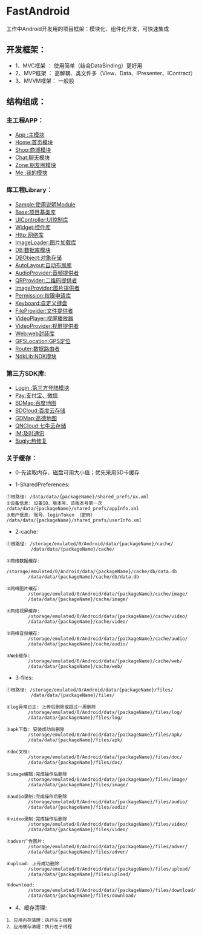 # FastAndroid
工作中Android开发用的项目框架：模块化、组件化开发，可快速集成

## 开发框架：
* 1、MVC框架 ： 使用简单（结合DataBinding）更好用
* 2、MVP框架 ： 高解耦、类文件多（View、Data、IPresenter、IContract）
* 3、MVVM框架： 一般般

## 结构组成：
### 主工程APP： 
  * [App :主模块](/APP/App/App_README.md)
  * [Home:首页模块](/APP/App/Home_README.md)
  * [Shop:商城模块](/APP/App/Shop_README.md)
  * [Chat:聊天模块](/APP/App/Chat_README.md)
  * [Zone:朋友圈模块](/APP/App/Zone_README.md)
  * [Me  :我的模块](/APP/App/Me_README.md)
 
### 库工程Library：
  * [Sample:使用说明Module](/Library/Sample/Sample_README.md)
  * [Base:项目基类库](/Library/Base/Base_README.md)
  * [UIController:UI控制库](/Library/UIController/UIController_README.md)
  * [Widget:控件库](/Library/Widget/Widget_README.md)
  * [Http:网络库](/Library/Http/Http_README.md)
  * [ImageLoader:图片加载库](/Library/ImageLoader/ImageLoader_README.md)
  * [DB:数据库模块](/Library/DB/DB_README.md)
  * [DBObject:对象存储](/Library/DBObject/DBObject_README.md)
  * [AutoLayout:自动布局库](/Library/AutoLayout/AutoLayout_README.md)
  * [AudioProvider:音频提供者](/Library/AudioProvider/AudioProvider_README.md)
  * [QRProvider:二维码提供者](/Library/QRProvider/QRProvider_README.md)
  * [ImageProvider:图片提供者](/Library/ImageProvider/ImageProvider_README.md)
  * [Permission:权限申请库](/Library/Permission/Permission_README.md)
  * [Keyboard:自定义键盘](/Library/Keyboard/Keyboard_README.md)
  * [FileProvider:文件提供者](/Library/FileProvider/FileProvider_README.md)
  * [VideoPlayer:视屏播放器](/Library/VideoPlayer/VideoPlayer_README.md)
  * [VideoProvider:视屏提供者](/Library/VideoProvider/VideoProvider_README.md)
  * [Web:web封装库](/Library/Web/Web_README.md)
  * [GPSLocation:GPS定位](/Library/GPSLocation/GPSLocation_README.md)
  * [Router:数据路由者](/Library/Router/Router_README.md)
  * [NdkLib:NDK模块](/Library/NdkLib/NdkLib_README.md)
  
### 第三方SDK库:
  * [Login  :第三方登陆模块](/ThirdSDK/Login/Login_README.md)
  * [Pay:支付宝、微信](/ThirdSDK/Pay/Pay_README.md)
  * [BDMap:百度地图](/ThirdSDK/BDMap/BDMap_README.md)
  * [BDCloud:百度云存储](/ThirdSDK/BDCloud/BDCloud_README.md)
  * [GDMap:高德地图](/ThirdSDK/GDMap/GDMap_README.md)
  * [QNCloud:七牛云存储](/ThirdSDK/QNCloud/QNCloud_README.md)
  * [IM:及时通讯](/ThirdSDK/IM/IM_README.md)
  * [Bugly:热修复](/ThirdSDK/Bugly/Bugly_README.md)

### 关于缓存：
* 0-先读取内存、磁盘可用大小值；优先采用SD卡缓存

* 1-SharedPreferences:
```
①根路径: /data/data/{packageName}/shared_prefs/xx.xml
②设备信息: 设备ID、版本号、该版本号第一次 /data/data/{packageName}/shared_prefs/appInfo.xml
③用户信息: 账号、loginToken （密码）    /data/data/{packageName}/shared_prefs/userInfo.xml
```

* 2-cache:
```
①根路径: /storage/emulated/0/Android/data/{packageName}/cache/
         /data/data/{packageName}/cache/
        
②网络数据缓存:
        /storage/emulated/0/Android/data/{packageName}/cache/db/data.db
        /data/data/{packageName}/cache/db/data.db
        
③网络图片缓存:
        /storage/emulated/0/Android/data/{packageName}/cache/image/
        /data/data/{packageName}/cache/image/

④网络视屏缓存:
        /storage/emulated/0/Android/data/{packageName}/cache/video/
        /data/data/{packageName}/cache/video/
    
⑤网络音频缓存:
        /storage/emulated/0/Android/data/{packageName}/cache/audio/
        /data/data/{packageName}/cache/audio/
        
⑤Web缓存:
        /storage/emulated/0/Android/data/{packageName}/cache/web/
        /data/data/{packageName}/cache/web/
```

* 3-files:
```
①根路径: /storage/emulated/0/Android/data/{packageName}/files/
         /data/data/{packageName}/files/
        
②log异常日志: 上传后删除或超过一周删除
        /storage/emulated/0/Android/data/{packageName}/files/log/
        /data/data/{packageName}/files/log/
        
③apk下载: 安装成功后删除
        /storage/emulated/0/Android/data/{packageName}/files/apk/
        /data/data/{packageName}/files/apk/
        
④doc文档: 
        /storage/emulated/0/Android/data/{packageName}/files/doc/
        /data/data/{packageName}/files/doc/
        
⑤image编辑:完成操作后删除
        /storage/emulated/0/Android/data/{packageName}/files/image/
        /data/data/{packageName}/files/image/
        
⑤audio录制:完成操作后删除
        /storage/emulated/0/Android/data/{packageName}/files/audio/
        /data/data/{packageName}/files/audio/
        
⑥video录制:完成操作后删除
        /storage/emulated/0/Android/data/{packageName}/files/video/
        /data/data/{packageName}/files/video/
        
⑦adver广告图片:
        /storage/emulated/0/Android/data/{packageName}/files/adver/
        /data/data/{packageName}/files/adver/
        
⑧upload: 上传成功删除
        /storage/emulated/0/Android/data/{packageName}/files/upload/
        /data/data/{packageName}/files/upload/
        
⑨download:
        /storage/emulated/0/Android/data/{packageName}/files/download/
        /data/data/{packageName}/files/download/
```

* 4、缓存清理:
```
1、应用内存清理：执行在主线程
2、应用缓存清理：执行在子线程
```
